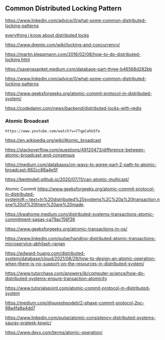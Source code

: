 ```toc
```

## Common Distributed Locking Pattern
https://www.linkedin.com/advice/0/what-some-common-distributed-locking-patterns

[everything i know about distributed locks](https://davidecerbo.medium.com/everything-i-know-about-distributed-locks-2bf54de2df71)

https://www.dremio.com/wiki/locking-and-concurrency/

https://martin.kleppmann.com/2016/02/08/how-to-do-distributed-locking.html

https://saxenasanket.medium.com/database-part-three-b46568d282bb

https://www.linkedin.com/advice/0/what-some-common-distributed-locking-patterns

https://www.geeksforgeeks.org/atomic-commit-protocol-in-distributed-system/

https://codedamn.com/news/backend/distributed-locks-with-redis
### Atomic Broadcast
```vid
https://www.youtube.com/watch?v=77qpCahU3fo
```
https://en.wikipedia.org/wiki/Atomic_broadcast

https://stackoverflow.com/questions/49120473/difference-between-atomic-broadcast-and-consensus

https://medium.com/databasss/on-ways-to-agree-part-2-path-to-atomic-broadcast-662cc86a4e5f

https://kentindell.github.io/2020/07/11/can-atomic-multicast/


Atomic Commit
https://www.geeksforgeeks.org/atomic-commit-protocol-in-distributed-system/#:~:text=In%20distributed%20systems%2C%20a%20transaction,none%20of%20them%20are%20made.

https://kwahome.medium.com/distributed-systems-transactions-atomic-commitment-sagas-ca79ac156f36

https://www.geeksforgeeks.org/atromic-transactions-in-os/

https://www.linkedin.com/pulse/handing-distributed-atomic-transactions-microservice-abhilash-ranjan

https://edward-huang.com/distributed-system/database/cloud/2021/08/29/how-to-design-an-atomic-operation-when-there-is-no-support-on-the-resources-in-distributed-system/

https://www.tutorchase.com/answers/ib/computer-science/how-do-distributed-systems-ensure-transaction-atomicity

https://www.tutorialspoint.com/atomic-commit-protocol-in-distributed-system

https://medium.com/@sureshpodeti/2-phase-commit-protocol-2pc-98a4fa8a4dd7

https://www.linkedin.com/pulse/atomic-consistency-distributed-systems-saurav-prateek-kpwjc/


https://www.devx.com/terms/atomic-operation/